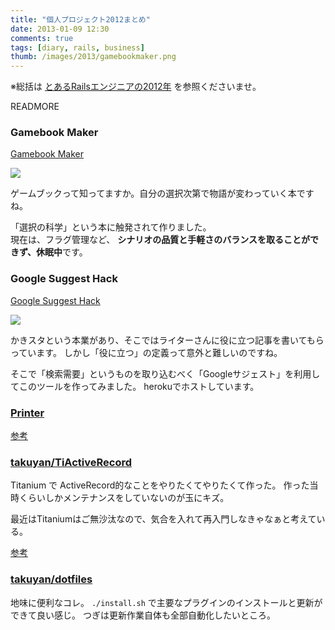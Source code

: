 ```yaml
---
title: "個人プロジェクト2012まとめ"
date: 2013-01-09 12:30
comments: true
tags: [diary, rails, business]
thumb: /images/2013/gamebookmaker.png
---
```


※総括は [とあるRailsエンジニアの2012年](/blog/2013/01/09/summary-of-2012) を参照くださいませ。

READMORE

### Gamebook Maker

[Gamebook Maker](http://gamebook.takuyan.com)

<img src='/images/2013/gamebookmaker.png' class='img-thumbnail img-responsive' />

ゲームブックって知ってますか。自分の選択次第で物語が変わっていく本ですね。

「選択の科学」という本に触発されて作りました。  
現在は、フラグ管理など、 **シナリオの品質と手軽さのバランスを取ることができず、休眠中**です。

### Google Suggest Hack

[Google Suggest Hack](http://gsuggest.herokuapp.com)

<img src='/images/2013/gsuggest.png' class='img-thumbnail img-responsive' />

かきスタという本業があり、そこではライターさんに役に立つ記事を書いてもらっています。
しかし「役に立つ」の定義って意外と難しいのですね。

そこで「検索需要」というものを取り込むべく「Googleサジェスト」を利用してこのツールを作ってみました。
herokuでホストしています。

### [Printer](http://printer.takuyan.com)

[参考](http://blog.takuyan.com/blog/2012/11/17/create-printer-app/)

### [takuyan/TiActiveRecord](https://github.com/takuyan/TiActiveRecord)

Titanium で ActiveRecord的なことをやりたくてやりたくて作った。
作った当時くらいしかメンテナンスをしていないのが玉にキズ。

最近はTitaniumはご無沙汰なので、気合を入れて再入門しなきゃなぁと考えている。

[参考](http://blog.takuyan.com/blog/2012/08/22/active-record-for-titanium/)

### [takuyan/dotfiles](https://github.com/takuyan/dotfiles)

地味に便利なコレ。 `./install.sh` で主要なプラグインのインストールと更新ができて良い感じ。
つぎは更新作業自体も全部自動化したいところ。

